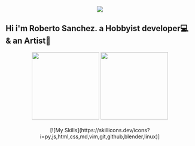 <div align="center">
<img align="center" src="https://user-images.githubusercontent.com/88680048/146084555-ac19e972-5654-4e37-8b06-50afe1996f9e.gif"></img>
</div>

## Hi i'm Roberto Sanchez. a Hobbyist developer💻 & an Artist🎨

<div align="center">
  <img height="180em" src="https://github-readme-stats.vercel.app/api?username=rjscdev&show_icons=true&theme=tokyonight&include_all_commits=true&count_private=true"/>
  <img height="180em" src="https://github-readme-stats.vercel.app/api/top-langs/?username=rjscdev&layout=compact&langs_count=7&theme=tokyonight"/>
</div>
<div align="center" style="display: inline_block"><br>
  [![My Skills](https://skillicons.dev/icons?i=py,js,html,css,md,vim,git,github,blender,linux)]
</div>

